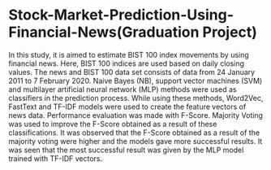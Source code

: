 # Stock-Market-Prediction-Using-Financial-News(Graduation Project)
In this study, it is aimed to estimate BIST 100 index movements by using financial news. Here, BIST 100 indices are used based on daily closing values. The news and BIST 100 data set consists of data from 24 January 2011 to 7 February 2020. Naive Bayes (NB), support vector machines (SVM) and multilayer artificial neural network (MLP) methods were used as classifiers in the prediction process. While using these methods, Word2Vec, FastText and TF-IDF models were used to create the feature vectors of news data. Performance evaluation was made with F-Score. Majority Voting was used to improve the F-Score obtained as a result of these classifications. It was observed that the F-Score obtained as a result of the majority voting were higher and the models gave more successful results. It was seen that the most successful result was given by the MLP model trained with TF-IDF vectors.

